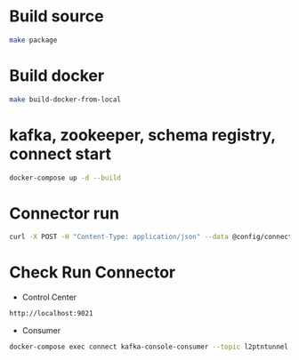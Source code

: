 # Build source
```bash
make package
```

# Build docker
```bash
make build-docker-from-local
```

# kafka, zookeeper, schema registry, connect start 
```bash
docker-compose up -d --build
```

# Connector run
```bash
curl -X POST -H "Content-Type: application/json" --data @config/connector_l2ptn_ftp_pm.config http://localhost:8083/connectors
```

# Check Run Connector

*  Control Center
```bash
http://localhost:9021
```

*  Consumer
```bash
docker-compose exec connect kafka-console-consumer --topic l2ptntunnel --bootstrap-server kafka:29092  --property print.key=true --from-beginning
```